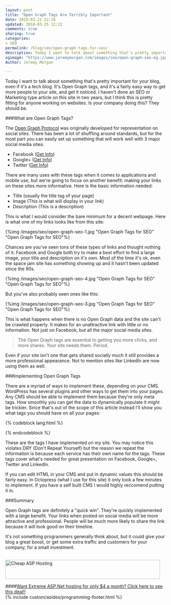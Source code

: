 ```yaml
---
layout: post
title: "Open Graph Tags Are Terribly Important"
date: 2015-03-21 22:19
updated: 2018-03-25 12:22
comments: true
sharing: true
categories:
- SEO
permalink: /blog/seo/open-graph-tags-for-seo/
description: Today I want to talk about something that's pretty important for your blog, even if it's a tech blog. It's Open Graph tags, and it's a fairly easy way to get more people to your site, and get it noticed.
ogimage: "https://www.jeremymorgan.com/images/seo/open-graph-seo-og.jpg"
Author: Jeremy Morgan

---
```

Today I want to talk about something that's pretty important for your blog, even if it's a tech blog. It's Open Graph tags, and it's a fairly easy way to get more people to your site, and get it noticed. I haven't done an SEO or Marketing type article on this site in two years, but I think this is pretty fitting for anyone working on websites. Is your company doing this? They should be.
<!-- more -->
###What are Open Graph Tags?

The [Open Graph Protocol](http://ogp.me/) was originally developed for representation on social sites. There has been a lot of shuffling around standards, but for the most part you can easily set up something that will work well with 3 major social media sites:

- Facebook (<a href="https://developers.facebook.com/docs/sharing/opengraph" target="_blank">Get Info</a>)
- Google+ (<a href="https://developers.google.com/+/web/snippet/" target="_blank">Get Info</a>)
- Twitter (<a href="https://dev.twitter.com/cards/getting-started" target="_blank">Get Info</a>)

There are many uses with these tags when it comes to applications and mobile use, but we're going to focus on another benefit: making your links on these sites more informative. Here is the basic information needed:

- Title (usually the title tag of your page)
- Image (This is what will display in your link)
- Description (This is a description)

This is what I would consider the bare minimum for a decent webpage. Here is what one of my links looks like from this site:

{%img /images/seo/open-graph-seo-1.jpg  "Open Graph Tags for SEO" "Open Graph Tags for SEO"%}

Chances are you've seen tons of these types of links and thought nothing of it. Facebook and Google both try to make a best effort to find a large image, your title and description on it's own. Most of the time it's ok, even the space jam site has something showing up and it hasn't been updated since the 90s.

{%img /images/seo/open-graph-seo-4.jpg  "Open Graph Tags for SEO" "Open Graph Tags for SEO"%}

But you've also probably seen ones like this:

{%img /images/seo/open-graph-seo-3.jpg  "Open Graph Tags for SEO" "Open Graph Tags for SEO"%}

This is what happens when there is no Open Graph data and the site can't be crawled properly. It makes for an unattractive link with little or no information. Not just on Facebook, but all the major social media sites.

>The Open Graph tags are essential to getting you more clicks, and more shares. Your site needs them. Period.

Even if your site isn't one that gets shared socially much it still provides a more professional appearance. Not to mention sites like LinkedIn are now using them as well.

###Implementing Open Graph Tags

There are a myriad of ways to implement these, depending on your CMS. WordPress has several plugins and other ways to get them into your pages. Any CMS should be able to implement them because they're only meta tags. How smoothly you can get the data to dynamically populate it might be trickier. Since that's out of the scope of this article instead I'll show you what tags you should have on all your pages:

{% codeblock lang:html %}
<meta itemprop="name" content="[ TITLE ]" />
<meta itemprop="image" content="[ LISTING IMAGE ]" />
<meta itemprop="description" content="[ ARTICLE DESCRIPTION ]" />

<meta name="description" content="[ ARTICLE DESCRIPTION ]" />
<meta name="author" content="[ AUTHOR FULL NAME ]" />

<meta property="article:author" content="[ GOOGLE+ AUTHOR URL ]" />
<meta property="article:published_time" content="[ PUBLISHED TIMESTAMP ]" />
<meta property="article:section" content="[ CATEGORY ]" />

<meta property="og:title" content="[ TITLE ]" />
<meta property="og:type" content="article" />
<meta property="og:description" content="[ ARTICLE DESCRIPTION ]" />
<meta property="og:image" content="[ LISTING IMAGE ]" />
<meta property="og:url" content="[ CANONICAL URL OF ITEM ]" />
<meta property="og:site_name" content="[ WEBSITE NAME ]" />

<meta name="twitter:card" content="summary">
<meta name="twitter:title" content="[ TITLE ]">
<meta name="twitter:description" content="[ ARTICLE DESCRIPTION ]">
<meta name="twitter:image" content="[ LISTING IMAGE ]">
<meta name="twitter:url" content="[ CANONICAL URL OF ITEM ]">
{% endcodeblock %}

These are the tags I have implemented on my site. You may notice this violates DRY (Don't Repeat Yourself) but the reason we repeat the information is because each service has their own name for the tags. These tags cover what's needed for great presentation on Facebook, Google+, Twitter and LinkedIn.

If you can edit HTML in your CMS and put in dynamic values this should be fairly easy. In Octopress (what I use for this site) it only took a few minutes to implement. If you have a self built CMS I would highly reccomend putting it in.

###Summary

Open Graph tags are definitely a "quick win". They're quickly implemented with a large benefit. Your links when posted on social media will be more attractive and professional. People will be much more likely to share the link because it will look good on their timeline.

It's not something programmers generally think about, but it could give your blog a great boost, or get some extra traffic and customers for your company, for a small investment.

<br />
<a href="https://affiliates.arvixe.com/track.php?id=5348&tid3=frontpage" target="_blank">
<img style="border:0px" src="https://affiliates.arvixe.com/media/banners/All.486.60.gif" width="486" height="60" alt="Cheap ASP Hosting"></a>
<br />

####<a href="https://affiliates.arvixe.com/track.php?id=5348&tid3=frontpage">Want Extreme ASP.Net hosting for only $4 a month? Click here to see this deal!!</a>
<br />
{% include custom/asides/programming-footer.html %}